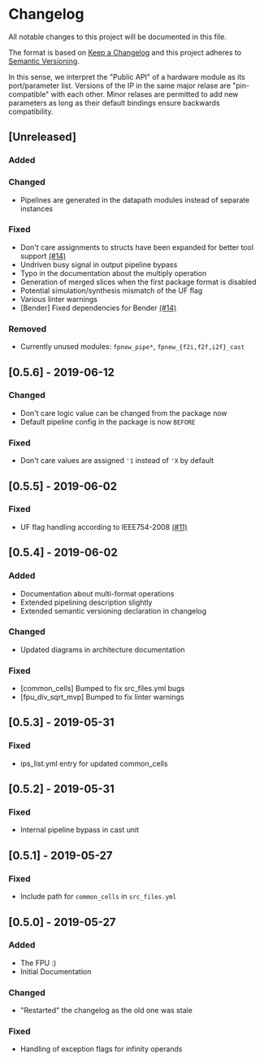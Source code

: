 # Changelog

All notable changes to this project will be documented in this file.

The format is based on [Keep a Changelog](http://keepachangelog.com/en/1.0.0/) and this project adheres to [Semantic Versioning](http://semver.org/spec/v2.0.0.html).

In this sense, we interpret the "Public API" of a hardware module as its port/parameter list.
Versions of the IP in the same major relase are "pin-compatible" with each other. Minor relases are permitted to add new parameters as long as their default bindings ensure backwards compatibility.


## [Unreleased]

### Added
### Changed
- Pipelines are generated in the datapath modules instead of separate instances

### Fixed
- Don't care assignments to structs have been expanded for better tool support [(#14)](https://github.com/pulp-platform/fpnew/pull/14)
- Undriven busy signal in output pipeline bypass
- Typo in the documentation about the multiply operation
- Generation of merged slices when the first package format is disabled
- Potential simulation/synthesis mismatch of the UF flag
- Various linter warnings
- [Bender] Fixed dependencies for Bender [(#14)](https://github.com/pulp-platform/fpnew/pull/15)

### Removed
- Currently unused modules: `fpnew_pipe*`, `fpnew_{f2i,f2f,i2f}_cast`

## [0.5.6] - 2019-06-12

### Changed
- Don't care logic value can be changed from the package now
- Default pipeline config in the package is now `BEFORE`

### Fixed
- Don't care values are assigned `'1` instead of `'X` by default


## [0.5.5] - 2019-06-02

### Fixed
- UF flag handling according to IEEE754-2008 [(#11)](https://github.com/pulp-platform/fpnew/issues/11)


## [0.5.4] - 2019-06-02

### Added
- Documentation about multi-format operations
- Extended pipelining description slightly
- Extended semantic versioning declaration in changelog

### Changed
- Updated diagrams in architecture documentation

### Fixed
- [common_cells] Bumped to fix src_files.yml bugs
- [fpu_div_sqrt_mvp] Bumped to fix linter warnings


## [0.5.3] - 2019-05-31

### Fixed
- ips_list.yml entry for updated common_cells


## [0.5.2] - 2019-05-31

### Fixed
- Internal pipeline bypass in cast unit


## [0.5.1] - 2019-05-27

### Fixed
- Include path for `common_cells` in `src_files.yml`


## [0.5.0] - 2019-05-27

### Added
- The FPU :)
- Initial Documentation

### Changed
- "Restarted" the changelog as the old one was stale

### Fixed
- Handling of exception flags for infinity operands
